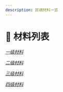 ```yaml
---
description: 匠魂材料一览
---
```


# 🍏 材料列表

[_一级材料_](https://technological-innovation.gitbook.io/gong-jiang-ji-yi-ge-xin/cai-liao-lie-biao/yi-ji-cai-liao)

[_二级材料_](secondary_materials/)

[_三级材料_](tertiary_materials/)

[_四级材料_](quaternary_materials/)
